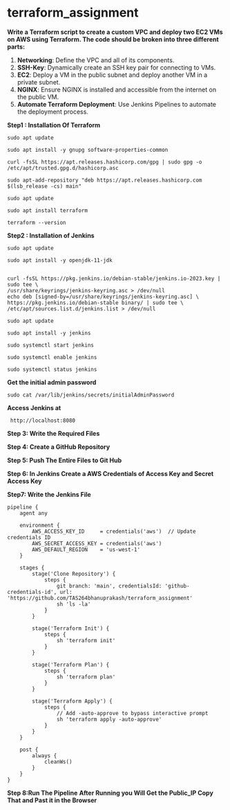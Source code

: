 # terraform_assignment
**Write a Terraform script to create a custom VPC and deploy two EC2 VMs on AWS using Terraform. The code should be broken into three different parts:**

1. **Networking**: Define the VPC and all of its components.
2. **SSH-Key**: Dynamically create an SSH key pair for connecting to VMs.
3. **EC2**: Deploy a VM in the public subnet and deploy another VM in a private subnet.
4. **NGINX**: Ensure NGINX is installed and accessible from the internet on the public VM.
5. **Automate Terraform Deployment**: Use Jenkins Pipelines to automate the deployment process.

**Step1 : Installation Of Terraform**

    sudo apt update

    sudo apt install -y gnupg software-properties-common

    curl -fsSL https://apt.releases.hashicorp.com/gpg | sudo gpg -o /etc/apt/trusted.gpg.d/hashicorp.asc

    sudo apt-add-repository "deb https://apt.releases.hashicorp.com $(lsb_release -cs) main" 

    sudo apt update

    sudo apt install terraform

    terraform --version
**Step2 : Installation of Jenkins**

    sudo apt update

    sudo apt install -y openjdk-11-jdk


    curl -fsSL https://pkg.jenkins.io/debian-stable/jenkins.io-2023.key | sudo tee \
    /usr/share/keyrings/jenkins-keyring.asc > /dev/null
    echo deb [signed-by=/usr/share/keyrings/jenkins-keyring.asc] \
    https://pkg.jenkins.io/debian-stable binary/ | sudo tee \
    /etc/apt/sources.list.d/jenkins.list > /dev/null

    sudo apt update

    sudo apt install -y jenkins

    sudo systemctl start jenkins

    sudo systemctl enable jenkins
    
    sudo systemctl status jenkins

**Get the initial admin password**

    sudo cat /var/lib/jenkins/secrets/initialAdminPassword

**Access Jenkins at**

     http://localhost:8080


**Step 3: Write the Required Files**  

**Step 4: Create a GitHub Repository**

**Step 5: Push The Entire Files to Git Hub**

**Step 6: In Jenkins Create a AWS Credentials of Access Key and Secret Access Key**

**Step7: Write the Jenkins File**
```
pipeline {
    agent any

    environment {
        AWS_ACCESS_KEY_ID     = credentials('aws')  // Update credentials ID
        AWS_SECRET_ACCESS_KEY = credentials('aws')
        AWS_DEFAULT_REGION    = 'us-west-1'
    }

    stages {
        stage('Clone Repository') {
            steps {
                git branch: 'main', credentialsId: 'github-credentials-id', url: 'https://github.com/TAS264bhanuprakash/terraform_assignment'
                sh 'ls -la'
            }
        }

        stage('Terraform Init') {
            steps {
                sh 'terraform init'
            }
        }

        stage('Terraform Plan') {
            steps {
                sh 'terraform plan'
            }
        }

        stage('Terraform Apply') {
            steps {
                // Add -auto-approve to bypass interactive prompt
                sh 'terraform apply -auto-approve'
            }
        }
    }

    post {
        always {
            cleanWs()
        }
    }
}
```


**Step 8:Run The Pipeline**
**After Running you Will Get the Public_IP Copy That and Past it in the Browser**




